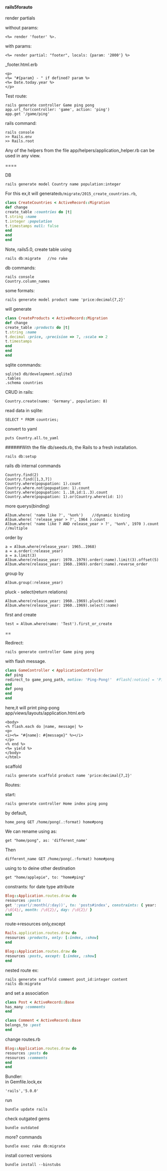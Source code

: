 #### rails5forauto

render partials

without params:
```
<%= render 'footer' %>.
```
with params:
```
<%= render partial: "footer", locals: {param: '2000'} %>
```
_footer.html.erb
```
<p>
<%= "#{param} - " if defined? param %>
<%= Date.today.year %>
</p>
```



Test route:
```
rails generate controller Game ping pong
app.url_for(controller: 'game', action: 'ping')
app.get '/game/ping'
```

rails command:
```
rails console
>> Rails.env
>> Rails.root
```

Any of the helpers from the file app/helpers/application_helper.rb can be used in any view.  

====

DB
```
rails generate model Country name population:integer
```
For this ex,it will generate`db/migrate/2015_create_countries.rb`,
```rb
class CreateCountries < ActiveRecord::Migration
def change
create_table :countries do |t|
t.string :name
t.integer :population
t.timestamps null: false
end
end
end
```

Note, rails5.0, create table using
```
rails db:migrate   //no rake
```

db commands:
```
rails console
Country.column_names
```

some formats:
```
rails generate model product name 'price:decimal{7,2}'
```
will generate
```rb
class CreateProducts < ActiveRecord::Migration
def change
create_table :products do |t|
t.string :name
t.decimal :price, :precision => 7, :scale => 2
t.timestamps
end
end
end
```



sqlite commands:
```
sqlite3 db/development.sqlite3
.tables
.schema countries
```

CRUD in rails:
```
Country.create(name: 'Germany', population: 8)
```

read data in sqlite:
```
SELECT * FROM countries;
```

convert to yaml
```
puts Country.all.to_yaml
```

######With the file db/seeds.rb, the Rails to a fresh installation.  
```
rails db:setup
```

rails db internal commands
```
Country.find(2)
Country.find([1,3,7])
Country.where(popupation: 1).count
Country.where.not(popupation: 1).count
Country.where(popupation: 1..10,id:1..3).count
Country.where(popupation: 1).or(Country.where(id: 1))
```
more querys(binding)
```
Album.where( 'name like ?', '%on%')    //dynamic binding
Album.where( 'release_year > ?', 1964 ).count   
Album.where( 'name like ? AND release_year > ?', '%on%', 1970 ).count  //multiple
```

order by
```
a = Album.where(release_year: 1965..1968)
a = a.order(:release_year)
a = a.limit(3)
Album.where(release_year: 1970..1979).order(:name).limit(3).offset(5)
Album.where(release_year: 1960..1969).order(:name).reverse_order
```

group by
```
Album.group(:release_year)
```
pluck - select(return relations)
```
Album.where(release_year: 1960..1969).pluck(:name)
Album.where(release_year: 1960..1969).select(:name)
```
first and create
```
test = Album.where(name: 'Test').first_or_create
```

==


Redirect:
```
rails generate controller Game ping pong
```

with flash message.
```rb
class GameController < ApplicationController
def ping
redirect_to game_pong_path, notice: 'Ping-Pong!'  #flash[:notice] = 'Ping-Pong!'  
end
def pong
end
end
```


here,it will print ping-pong  
app/views/layouts/application.html.erb
```
<body>
<% flash.each do |name, message| %>
<p>
<i><%= "#{name}: #{message}" %></i>
</p>
<% end %>
<%= yield %>
</body>
</html>
```

scaffold
```
rails generate scaffold product name 'price:decimal{7,2}'
```






Routes:  

start:
```
rails generate controller Home index ping pong
```

by default,
```
home_pong GET /home/pong(.:format) home#pong
```

We can rename using as:
```
get "home/pong", as: 'different_name'
```
Then
```
different_name GET /home/pong(.:format) home#pong
```
using to to deine other destination
```
get "home/applepie", to: "home#ping"
```



constrants: for date type attribute
```rb
Blog::Application.routes.draw do
resources :posts
get ':year(/:month(/:day))', to: 'posts#index', constraints: { year:
/\d{4}/, month: /\d{2}/, day: /\d{2}/ }
end
```


route->resources only,except
```rb
Rails.application.routes.draw do
resources :products, only: [:index, :show]
end
```


```rb
Blog::Application.routes.draw do
resources :posts, except: [:index, :show]
end
```


nested route ex:
```
rails generate scaffold comment post_id:integer content
rails db:migrate
```

and set a association
```rb
class Post < ActiveRecord::Base
has_many :comments
end
```
```rb
class Comment < ActiveRecord::Base
belongs_to :post
end
```

change routes.rb
```rb
Blog::Application.routes.draw do
resources :posts do
resources :comments
end
end
```


Bundler:  
in Gemfile.lock,ex
```
'rails','5.0.0'
```
run
```
bundle update rails
```

check outgated gems
```
bundle outdated
```

more? commands
```
bundle exec rake db:migrate
```

install correct versions
```
bundle install --binstubs
```



